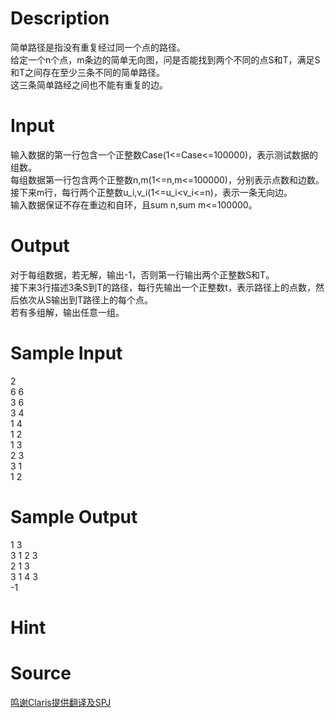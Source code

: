 
# Description

<div class="content"><div>简单路径是指没有重复经过同一个点的路径。</div>
<div>给定一个n个点，m条边的简单无向图，问是否能找到两个不同的点S和T，满足S和T之间存在至少三条不同的简单路径。</div>
<div>这三条简单路经之间也不能有重复的边。</div>
<div></div>
<p></p></div>

# Input

<div class="content"><div>输入数据的第一行包含一个正整数Case(1&lt;=Case&lt;=100000)，表示测试数据的组数。</div>
<div>每组数据第一行包含两个正整数n,m(1&lt;=n,m&lt;=100000)，分别表示点数和边数。</div>
<div>接下来m行，每行两个正整数u_i,v_i(1&lt;=u_i&lt;v_i&lt;=n)，表示一条无向边。</div>
<div>输入数据保证不存在重边和自环，且sum n,sum m&lt;=100000。</div>
<div></div>
<p></p></div>

# Output

<div class="content"><div>对于每组数据，若无解，输出-1，否则第一行输出两个正整数S和T。</div>
<div>接下来3行描述3条S到T的路径，每行先输出一个正整数t，表示路径上的点数，然后依次从S输出到T路径上的每个点。</div>
<div>若有多组解，输出任意一组。</div>
<div></div>
<p></p></div>

# Sample Input

<div class="content"><span class="sampledata">2<br/>
6 6<br/>
3 6<br/>
3 4<br/>
1 4<br/>
1 2<br/>
1 3<br/>
2 3<br/>
3 1<br/>
1 2</span></div>

# Sample Output

<div class="content"><span class="sampledata">1 3<br/>
3 1 2 3<br/>
2 1 3<br/>
3 1 4 3<br/>
-1</span></div>

# Hint

<div class="content"><p></p></div>

# Source

<div class="content"><p><a href="problemset.php?search=鸣谢Claris提供翻译及SPJ">鸣谢Claris提供翻译及SPJ</a></p></div>

